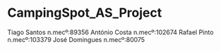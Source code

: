 # CampingSpot_AS_Project
Tiago Santos n.mecº:89356
António Costa n.mecº:102674
Rafael Pinto n.mecº:103379
José Domingues n.mecº:80075
